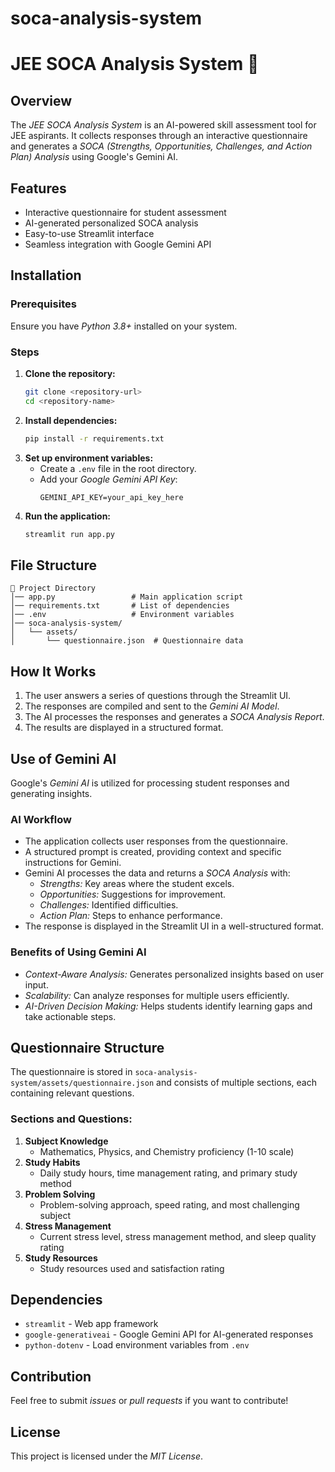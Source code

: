 # soca-analysis-system
# JEE SOCA Analysis System 🚀

## Overview
The *JEE SOCA Analysis System* is an AI-powered skill assessment tool for JEE aspirants. It collects responses through an interactive questionnaire and generates a *SOCA (Strengths, Opportunities, Challenges, and Action Plan) Analysis* using Google's Gemini AI.

## Features
- Interactive questionnaire for student assessment
- AI-generated personalized SOCA analysis
- Easy-to-use Streamlit interface
- Seamless integration with Google Gemini API

## Installation

### Prerequisites
Ensure you have *Python 3.8+* installed on your system.

### Steps
1. **Clone the repository:**
   ```sh
   git clone <repository-url>
   cd <repository-name>
   ```
2. **Install dependencies:**
   ```sh
   pip install -r requirements.txt
   ```
3. **Set up environment variables:**
   - Create a `.env` file in the root directory.
   - Add your *Google Gemini API Key*:
     ```
     GEMINI_API_KEY=your_api_key_here
     ```
4. **Run the application:**
   ```sh
   streamlit run app.py
   ```

## File Structure
```
📂 Project Directory
│── app.py                 # Main application script
│── requirements.txt       # List of dependencies
│── .env                   # Environment variables
│── soca-analysis-system/
│   └── assets/
│       └── questionnaire.json  # Questionnaire data
```

## How It Works
1. The user answers a series of questions through the Streamlit UI.
2. The responses are compiled and sent to the *Gemini AI Model*.
3. The AI processes the responses and generates a *SOCA Analysis Report*.
4. The results are displayed in a structured format.

## Use of Gemini AI
Google's *Gemini AI* is utilized for processing student responses and generating insights.

### AI Workflow
- The application collects user responses from the questionnaire.
- A structured prompt is created, providing context and specific instructions for Gemini.
- Gemini AI processes the data and returns a *SOCA Analysis* with:
  - *Strengths:* Key areas where the student excels.
  - *Opportunities:* Suggestions for improvement.
  - *Challenges:* Identified difficulties.
  - *Action Plan:* Steps to enhance performance.
- The response is displayed in the Streamlit UI in a well-structured format.

### Benefits of Using Gemini AI
- *Context-Aware Analysis:* Generates personalized insights based on user input.
- *Scalability:* Can analyze responses for multiple users efficiently.
- *AI-Driven Decision Making:* Helps students identify learning gaps and take actionable steps.

## Questionnaire Structure
The questionnaire is stored in `soca-analysis-system/assets/questionnaire.json` and consists of multiple sections, each containing relevant questions.

### Sections and Questions:
1. **Subject Knowledge**
   - Mathematics, Physics, and Chemistry proficiency (1-10 scale)
2. **Study Habits**
   - Daily study hours, time management rating, and primary study method
3. **Problem Solving**
   - Problem-solving approach, speed rating, and most challenging subject
4. **Stress Management**
   - Current stress level, stress management method, and sleep quality rating
5. **Study Resources**
   - Study resources used and satisfaction rating

## Dependencies
- `streamlit` - Web app framework
- `google-generativeai` - Google Gemini API for AI-generated responses
- `python-dotenv` - Load environment variables from `.env`

## Contribution
Feel free to submit *issues* or *pull requests* if you want to contribute!

## License
This project is licensed under the *MIT License*.

